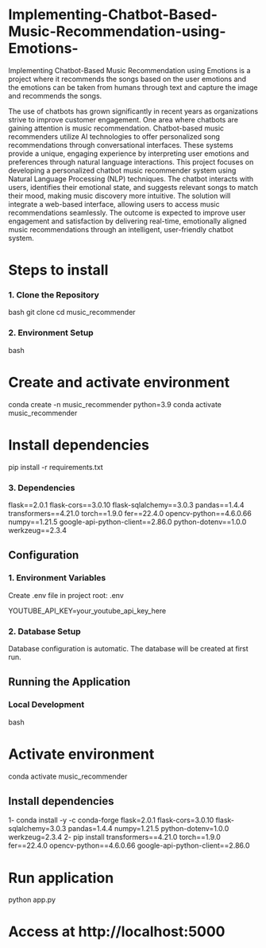 # Implementing-Chatbot-Based-Music-Recommendation-using-Emotions-
Implementing Chatbot-Based Music Recommendation using Emotions is a project where it recommends the songs based on the user emotions and the emotions can be taken from humans through text and capture the image and recommends the songs.

The use of chatbots has grown significantly in recent years as organizations strive to improve customer engagement. One area where chatbots are gaining attention is music recommendation. Chatbot-based music recommenders utilize AI technologies to offer personalized song recommendations through conversational interfaces. These systems provide a unique, engaging experience by interpreting user emotions and preferences through natural language interactions. This project focuses on developing a personalized chatbot music recommender system using Natural Language Processing (NLP) techniques. The chatbot interacts with users, identifies their emotional state, and suggests relevant songs to match their mood, making music discovery more intuitive. The solution will integrate a web-based interface, allowing users to access music recommendations seamlessly. The outcome is expected to improve user engagement and satisfaction by delivering real-time, emotionally aligned music recommendations through an intelligent, user-friendly chatbot system.

# Steps to install 
### 1. Clone the Repository
bash
git clone <repository-url>
cd music_recommender

### 2. Environment Setup
bash
# Create and activate environment
conda create -n music_recommender python=3.9
conda activate music_recommender

# Install dependencies
pip install -r requirements.txt


### 3. Dependencies
flask==2.0.1
flask-cors==3.0.10
flask-sqlalchemy==3.0.3
pandas==1.4.4
transformers==4.21.0
torch==1.9.0
fer==22.4.0
opencv-python==4.6.0.66
numpy==1.21.5
google-api-python-client==2.86.0
python-dotenv==1.0.0
werkzeug==2.3.4

## Configuration
### 1. Environment Variables
Create .env file in project root:
.env

YOUTUBE_API_KEY=your_youtube_api_key_here


### 2. Database Setup
Database configuration is automatic. The database will be created at first run.

## Running the Application
### Local Development
bash
# Activate environment
conda activate music_recommender

## Install dependencies
1- conda install -y -c conda-forge flask=2.0.1 flask-cors=3.0.10 flask-sqlalchemy=3.0.3 pandas=1.4.4 numpy=1.21.5 python-dotenv=1.0.0 werkzeug=2.3.4
2- pip install transformers==4.21.0 torch==1.9.0 fer==22.4.0 opencv-python==4.6.0.66 google-api-python-client==2.86.0

# Run application
python app.py

# Access at http://localhost:5000
